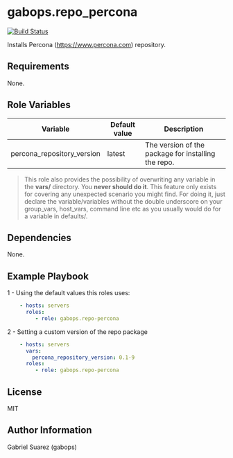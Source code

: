 gabops.repo_percona
===================

[![Build Status](https://travis-ci.org/gabops/ansible-role-repo-percona.svg?branch=master)](https://travis-ci.org/gabops/ansible-role-repo-percona)

Installs Percona (https://www.percona.com) repository.

Requirements
------------

None.

Role Variables
--------------

| Variable | Default value | Description |
| --- | --- | --- |
| percona_repository_version | latest | The version of the package for installing the repo. |

> This role also provides the possibility of overwriting any variable in the **vars/** directory. You **never should do it**. This feature only exists for covering any unexpected scenario you might find. For doing it, just declare the variable/variables without the double underscore on your group_vars, host_vars, command line etc as you usually would do for a variable in defaults/.

Dependencies
------------

None.

Example Playbook
----------------

1 - Using the default values this roles uses:
```yaml
    - hosts: servers
      roles:
         - role: gabops.repo-percona
```
2 - Setting a custom version of the repo package
```yaml
    - hosts: servers
      vars:
        percona_repository_version: 0.1-9
      roles:
         - role: gabops.repo-percona
```

License
-------

MIT

Author Information
------------------

Gabriel Suarez (gabops)
